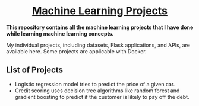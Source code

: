 <div Align="center"><h1> <a href="https://shsarv.github.io/Machine-Learning-Projects/">Machine Learning Projects </a></h1></div>
  
**This repository contains all the machine learning projects that I have done while learning machine learning concepts.**

My individual projects, including datasets, Flask applications, and APIs, are available here. Some projects are applicable with Docker.

## List of Projects
* Logistic regression model tries to predict the price of a given car.
* Credit scoring uses decision tree algorithms like random forest and gradient boosting to predict if the customer is likely to pay off  the debt.
